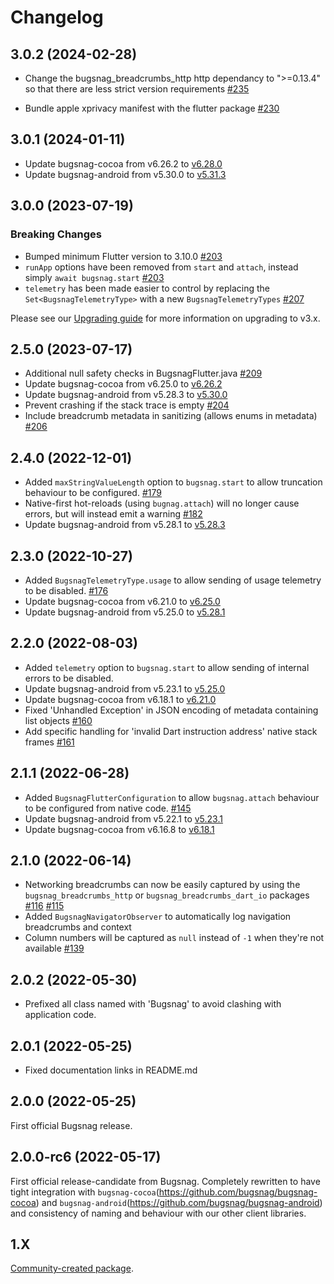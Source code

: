 # Changelog


## 3.0.2 (2024-02-28)

- Change the bugsnag_breadcrumbs_http http dependancy to ">=0.13.4" so that there are less strict version requirements [#235](https://github.com/bugsnag/bugsnag-flutter/pull/235)

- Bundle apple xprivacy manifest with the flutter package [#230](https://github.com/bugsnag/bugsnag-flutter/pull/230)

## 3.0.1 (2024-01-11)

- Update bugsnag-cocoa from v6.26.2 to [v6.28.0](https://github.com/bugsnag/bugsnag-cocoa/blob/master/CHANGELOG.md#6280-2023-12-13)
- Update bugsnag-android from v5.30.0 to [v5.31.3](https://github.com/bugsnag/bugsnag-android/blob/master/CHANGELOG.md#5313-2023-11-06)

## 3.0.0 (2023-07-19)

### Breaking Changes

- Bumped minimum Flutter version to 3.10.0
  [#203](https://github.com/bugsnag/bugsnag-flutter/pull/203)
- `runApp` options have been removed from `start` and `attach`, instead simply `await bugsnag.start`
  [#203](https://github.com/bugsnag/bugsnag-flutter/pull/203)
- `telemetry` has been made easier to control by replacing the `Set<BugsnagTelemetryType>` with a new `BugsnagTelemetryTypes`
  [#207](https://github.com/bugsnag/bugsnag-flutter/pull/207)

Please see our [Upgrading guide](./UPGRADING.MD) for more information on upgrading to v3.x.

## 2.5.0 (2023-07-17)

- Additional null safety checks in BugsnagFlutter.java [#209](https://github.com/bugsnag/bugsnag-flutter/pull/209)
- Update bugsnag-cocoa from v6.25.0 to [v6.26.2](https://github.com/bugsnag/bugsnag-cocoa/blob/master/CHANGELOG.md#6262-2023-04-20)
- Update bugsnag-android from v5.28.3 to [v5.30.0](https://github.com/bugsnag/bugsnag-android/blob/master/CHANGELOG.md#5300-2023-05-11)
- Prevent crashing if the stack trace is empty
  [#204](https://github.com/bugsnag/bugsnag-flutter/pull/204)
- Include breadcrumb metadata in sanitizing (allows enums in metadata)
  [#206](https://github.com/bugsnag/bugsnag-flutter/pull/206)

## 2.4.0 (2022-12-01)

- Added `maxStringValueLength` option to `bugsnag.start` to allow truncation behaviour to be configured.
  [#179](https://github.com/bugsnag/bugsnag-flutter/pull/179)
- Native-first hot-reloads (using `bugnag.attach`) will no longer cause errors, but will instead emit a warning
  [#182](https://github.com/bugsnag/bugsnag-flutter/pull/182)
- Update bugsnag-android from v5.28.1 to [v5.28.3](https://github.com/bugsnag/bugsnag-android/blob/master/CHANGELOG.md#5283-2022-11-16)

## 2.3.0 (2022-10-27)

- Added `BugsnagTelemetryType.usage` to allow sending of usage telemetry to be disabled.
  [#176](https://github.com/bugsnag/bugsnag-flutter/pull/176)
- Update bugsnag-cocoa from v6.21.0 to [v6.25.0](https://github.com/bugsnag/bugsnag-cocoa/blob/master/CHANGELOG.md#6240-2022-10-05)
- Update bugsnag-android from v5.25.0 to [v5.28.1](https://github.com/bugsnag/bugsnag-android/blob/master/CHANGELOG.md#5281-2022-10-19)

## 2.2.0 (2022-08-03)

- Added `telemetry` option to `bugsnag.start` to allow sending of internal errors to be disabled.
- Update bugsnag-android from v5.23.1 to [v5.25.0](https://github.com/bugsnag/bugsnag-android/blob/master/CHANGELOG.md#5250-2022-07-19)
- Update bugsnag-cocoa from v6.18.1 to [v6.21.0](https://github.com/bugsnag/bugsnag-cocoa/blob/master/CHANGELOG.md#6210-2022-07-20)
- Fixed 'Unhandled Exception' in JSON encoding of metadata containing list objects
  [#160](https://github.com/bugsnag/bugsnag-flutter/pull/160)
- Add specific handling for 'invalid Dart instruction address' native stack frames
  [#161](https://github.com/bugsnag/bugsnag-flutter/pull/161)

## 2.1.1 (2022-06-28)

- Added `BugsnagFlutterConfiguration` to allow `bugsnag.attach` behaviour to be configured from native code.
  [#145](https://github.com/bugsnag/bugsnag-flutter/pull/145)
- Update bugsnag-android from v5.22.1 to [v5.23.1](https://github.com/bugsnag/bugsnag-android/blob/master/CHANGELOG.md#5231-2022-06-23)
- Update bugsnag-cocoa from v6.16.8 to [v6.18.1](https://github.com/bugsnag/bugsnag-cocoa/blob/master/CHANGELOG.md#6181-2022-06-22)

## 2.1.0 (2022-06-14)

- Networking breadcrumbs can now be easily captured by using the `bugsnag_breadcrumbs_http` or `bugsnag_breadcrumbs_dart_io` packages
  [#116](https://github.com/bugsnag/bugsnag-flutter/pull/116) 
  [#115](https://github.com/bugsnag/bugsnag-flutter/pull/115)
- Added `BugsnagNavigatorObserver` to automatically log navigation breadcrumbs and context
- Column numbers will be captured as `null` instead of `-1` when they're not available
  [#139](https://github.com/bugsnag/bugsnag-flutter/pull/139)

## 2.0.2 (2022-05-30)

- Prefixed all class named with 'Bugsnag' to avoid clashing with application code.

## 2.0.1 (2022-05-25)

- Fixed documentation links in README.md

## 2.0.0 (2022-05-25)

First official Bugsnag release.

## 2.0.0-rc6 (2022-05-17)

First official release-candidate from Bugsnag. Completely rewritten to have tight integration with `bugsnag-cocoa`(https://github.com/bugsnag/bugsnag-cocoa) and `bugsnag-android`(https://github.com/bugsnag/bugsnag-android) and consistency of naming and behaviour with our other client libraries.

## 1.X 

[Community-created package](https://github.com/GetDutchie/bugsnag_flutter).
